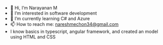 - 👋 Hi, I’m Narayanan M
- 👀 I’m interested in software development
- 🌱 I’m currently learning C# and Azure
- 📫 How to reach me: nareshmechon34@gmail.com
- I know basics in typescript, angular framework, and created an model using HTML and CSS

<!---
nareshm98/nareshm98 is a ✨ special ✨ repository because its `README.md` (this file) appears on your GitHub profile.
You can click the Preview link to take a look at your changes.
--->
